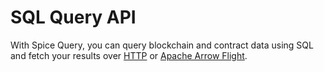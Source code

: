 # SQL Query API

With Spice Query, you can query blockchain and contract data using SQL and fetch your results over [HTTP](http-api.md) or [Apache Arrow Flight](apache-arrow-flight-api.md).
